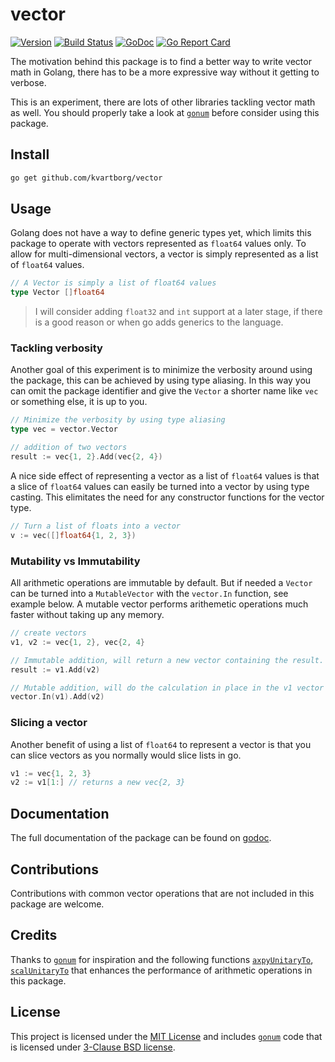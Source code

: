 # vector

[![Version](https://img.shields.io/github/release/kvartborg/vector.svg)](https://github.com/kvartborg/vector/releases)
[![Build Status](https://travis-ci.org/kvartborg/vector.svg?branch=master)](https://travis-ci.org/kvartborg/vector)
[![GoDoc](https://godoc.org/github.com/kvartborg/vector?status.svg)](https://pkg.go.dev/github.com/kvartborg/vector?tab=doc)
[![Go Report Card](https://goreportcard.com/badge/github.com/kvartborg/vector)](https://goreportcard.com/report/github.com/kvartborg/vector)

The motivation behind this package is to find a better way to write vector math
in Golang, there has to be a more expressive way without it getting to verbose.

This is an experiment, there are lots of other libraries tackling vector math as
well. You should properly take a look at [`gonum`](https://github.com/gonum/gonum) before consider using this package.

## Install
```sh
go get github.com/kvartborg/vector
```

## Usage
Golang does not have a way to define generic types yet, which
limits this package to operate with vectors represented as `float64` values only.
To allow for multi-dimensional vectors, a vector is simply represented as
a list of `float64` values.
```go
// A Vector is simply a list of float64 values
type Vector []float64
```
> I will consider adding `float32` and `int` support at a later stage,
  if there is a good reason or when go adds generics to the language.

### Tackling verbosity
Another goal of this experiment is to minimize the verbosity around using the package,
this can be achieved by using type aliasing. In this way you can omit the package
identifier and give the `Vector` a shorter name like `vec` or something else,
it is up to you.
```go
// Minimize the verbosity by using type aliasing
type vec = vector.Vector

// addition of two vectors
result := vec{1, 2}.Add(vec{2, 4})
```

A nice side effect of representing a vector as a list of `float64` values is that
a slice of `float64` values can easily be turned into a vector by using type casting.
This elimitates the need for any constructor functions for the vector type.
```go
// Turn a list of floats into a vector
v := vec([]float64{1, 2, 3})
```

### Mutability vs Immutability
All arithmetic operations are immutable by default. But if needed a `Vector` can be
turned into a `MutableVector` with the `vector.In` function, see example below.
A mutable vector performs arithemetic operations much faster without taking up
any memory.
```go
// create vectors
v1, v2 := vec{1, 2}, vec{2, 4}

// Immutable addition, will return a new vector containing the result.
result := v1.Add(v2)

// Mutable addition, will do the calculation in place in the v1 vector
vector.In(v1).Add(v2)
```

### Slicing a vector
Another benefit of using a list of `float64` to represent a vector is that you
can slice vectors as you normally would slice lists in go.
```go
v1 := vec{1, 2, 3}
v2 := v1[1:] // returns a new vec{2, 3}
```

## Documentation
The full documentation of the package can be found on [godoc](https://pkg.go.dev/github.com/kvartborg/vector?tab=doc).

## Contributions
Contributions with common vector operations that are not included in this package are welcome.

## Credits
Thanks to [`gonum`](https://github.com/gonum/gonum) for inspiration and the following functions [`axpyUnitaryTo`](https://github.com/gonum/gonum/blob/master/internal/asm/f64/axpyunitaryto_amd64.s), [`scalUnitaryTo`](https://github.com/gonum/gonum/blob/c3867503e73e5c3fee7ab93e3c2c562eb2be8178/internal/asm/f64/scalunitaryto_amd64.s) that enhances the performance of arithmetic operations in this package.

## License
This project is licensed under the [MIT License](https://github.com/kvartborg/vector/blob/master/LICENSE) and includes [`gonum`](https://github.com/gonum/gonum) code that is licensed under [3-Clause BSD license](https://github.com/gonum/gonum/blob/master/LICENSE).
